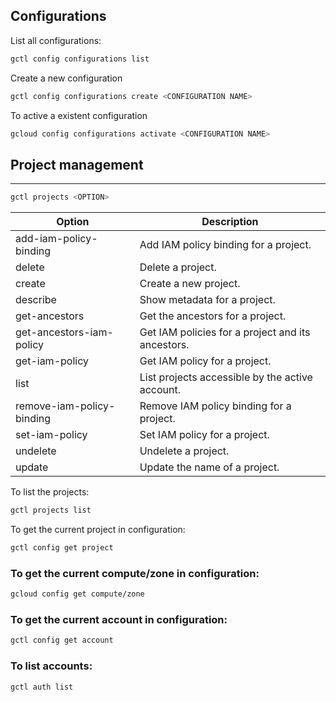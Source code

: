 ## Configurations

List all configurations:
```bash
gctl config configurations list
```
Create a new configuration
```bash
gctl config configurations create <CONFIGURATION NAME>
```

To active a existent configuration
```bash
gcloud config configurations activate <CONFIGURATION NAME>
```
## Project management
---
```bash
gctl projects <OPTION>
```
| Option                   | Description
|--------------------------|-------------------------------------------------|
| add-iam-policy-binding   | Add IAM policy binding for a project.
| delete                   | Delete a project.
| create                   | Create a new project.
| describe                 | Show metadata for a project.
| get-ancestors            | Get the ancestors for a project.
| get-ancestors-iam-policy | Get IAM policies for a project and its ancestors.
| get-iam-policy           | Get IAM policy for a project.
| list                     | List projects accessible by the active account.
| remove-iam-policy-binding| Remove IAM policy binding for a project.
| set-iam-policy           | Set IAM policy for a project.
| undelete                 | Undelete a project.
| update                   | Update the name of a project.


To list the projects:
```bash
gctl projects list
```

To get the current project in configuration:
```bash
gctl config get project
```


### To get the current compute/zone in configuration:
```bash
gcloud config get compute/zone
```

### To get the current **account** in configuration:
```bash
gctl config get account
```

### To list accounts:
```bash
gctl auth list
```